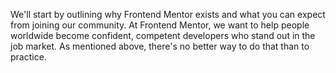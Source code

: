 We'll start by outlining why Frontend Mentor exists and what you can expect from joining our community. At Frontend Mentor, we want to help people worldwide become confident, competent developers who stand out in the job market. As mentioned above, there's no better way to do that than to practice.
